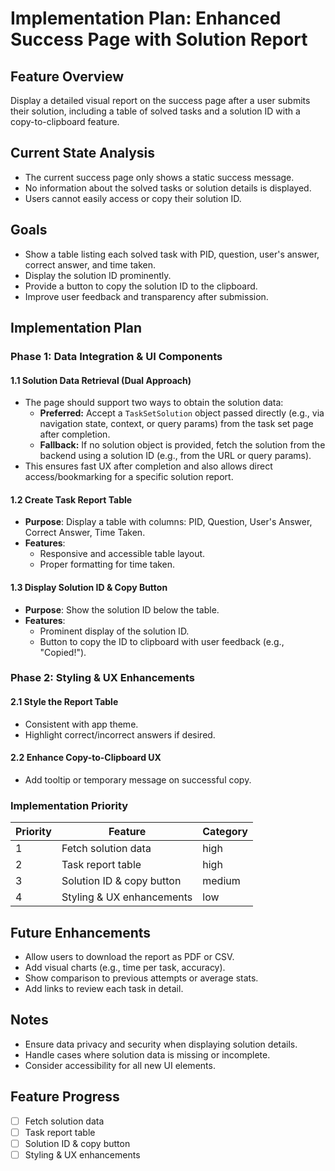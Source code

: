 # Implementation Plan: Enhanced Success Page with Solution Report

## Feature Overview

Display a detailed visual report on the success page after a user submits their solution, including a table of solved tasks and a solution ID with a copy-to-clipboard feature.

## Current State Analysis

- The current success page only shows a static success message.
- No information about the solved tasks or solution details is displayed.
- Users cannot easily access or copy their solution ID.

## Goals

- Show a table listing each solved task with PID, question, user's answer, correct answer, and time taken.
- Display the solution ID prominently.
- Provide a button to copy the solution ID to the clipboard.
- Improve user feedback and transparency after submission.

## Implementation Plan

### Phase 1: Data Integration & UI Components

#### 1.1 Solution Data Retrieval (Dual Approach)

- The page should support two ways to obtain the solution data:
  - **Preferred:** Accept a `TaskSetSolution` object passed directly (e.g., via navigation state, context, or query params) from the task set page after completion.
  - **Fallback:** If no solution object is provided, fetch the solution from the backend using a solution ID (e.g., from the URL or query params).
- This ensures fast UX after completion and also allows direct access/bookmarking for a specific solution report.

#### 1.2 Create Task Report Table

- **Purpose**: Display a table with columns: PID, Question, User's Answer, Correct Answer, Time Taken.
- **Features**:
  - Responsive and accessible table layout.
  - Proper formatting for time taken.

#### 1.3 Display Solution ID & Copy Button

- **Purpose**: Show the solution ID below the table.
- **Features**:
  - Prominent display of the solution ID.
  - Button to copy the ID to clipboard with user feedback (e.g., "Copied!").

### Phase 2: Styling & UX Enhancements

#### 2.1 Style the Report Table

- Consistent with app theme.
- Highlight correct/incorrect answers if desired.

#### 2.2 Enhance Copy-to-Clipboard UX

- Add tooltip or temporary message on successful copy.

### Implementation Priority

| Priority | Feature                        | Category |
| -------- | ------------------------------ | -------- |
| 1        | Fetch solution data            | high     |
| 2        | Task report table              | high     |
| 3        | Solution ID & copy button      | medium   |
| 4        | Styling & UX enhancements      | low      |

## Future Enhancements

- Allow users to download the report as PDF or CSV.
- Add visual charts (e.g., time per task, accuracy).
- Show comparison to previous attempts or average stats.
- Add links to review each task in detail.

## Notes

- Ensure data privacy and security when displaying solution details.
- Handle cases where solution data is missing or incomplete.
- Consider accessibility for all new UI elements.

## Feature Progress

- [ ] Fetch solution data
- [ ] Task report table
- [ ] Solution ID & copy button
- [ ] Styling & UX enhancements
